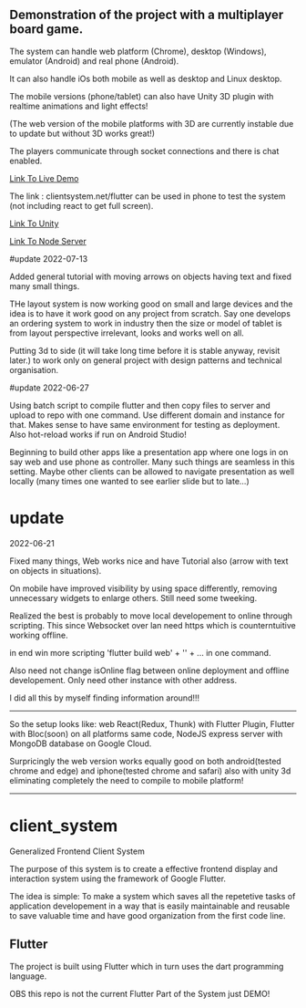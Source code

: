 
## Demonstration of the project with a multiplayer board game.

The system can handle web platform (Chrome), desktop (Windows), emulator (Android) and real phone (Android).

It can also handle iOs both mobile as well as desktop and Linux desktop.

The mobile versions (phone/tablet) can also have Unity 3D plugin with realtime animations and light effects!

(The web version of the mobile platforms with 3D are currently instable due to update but without 3D works great!)

The players communicate through socket connections and there is chat enabled.

<!-- ![Alt Text](DemoMultiplayer.jpg?raw=true "Demo Multiplayer") -->
<!-- ![Alt Text](/jesseburstrom/client_system/blob/master/DemoMultiplayer.jpg?raw=true "Demo Multiplayer") -->
[Link To Live Demo](https://clientsystem.net/flutter-app)

The link : clientsystem.net/flutter can be used in phone to test the system (not including react to get full screen).

[Link To Unity](https://github.com/jesseburstrom/unityplugin/)

[Link To Node Server](https://github.com/jesseburstrom/react-demo/)

#update 2022-07-13

Added general tutorial with moving arrows on objects having text and fixed many small things.

THe layout system is now working good on small and large devices and the idea is to have it work good on any project from scratch.
Say one develops an ordering system to work in industry then the size or model of tablet is from layout perspective irrelevant, looks and works well on all.

Putting 3d to side (it will take long time before it is stable anyway, revisit later.) to work only on general project with design patterns and technical organisation.

#update 2022-06-27

Using batch script to compile flutter and then copy files to server and upload to repo with one command. Use different domain and instance for that. Makes sense to have same environment for testing as deployment. Also hot-reload works if run on Android Studio!

Beginning to build other apps like a presentation app where one logs in on say web and use phone as controller. Many such things are seamless in this setting.
Maybe other clients can be allowed to navigate presentation as well locally (many times one wanted to see earlier slide but to late...)

# update
2022-06-21

Fixed many things, Web works nice and have Tutorial also (arrow with text on objects in situations).

On mobile have improved visibility by using space differently, removing unnecessary widgets to enlarge others. Still need some tweeking.

Realized the best is probably to move local developement to online through scripting. This since Websocket over lan need https which is counterntuitive working 
offline.

in end win more scripting 'flutter build web' + '' + ... in one command.

Also need not change isOnline flag between online deployment and offline developement. Only need other instance with other address.

I did all this by myself finding information around!!!

-----------------------------------------------------------------------------------------------------------------------------------

So the setup looks like: web React(Redux, Thunk) with Flutter Plugin, Flutter with Bloc(soon) on all platforms same code, NodeJS express server with MongoDB database on Google Cloud.

Surpricingly the web version works equally good on both android(tested chrome and edge) and iphone(tested chrome and safari) also with unity 3d eliminating completely the need to compile to mobile platform!

----------------------------------------------------

# client_system

Generalized Frontend Client System

The purpose of this system is to create a effective frontend display and interaction system
using the framework of Google Flutter. 

The idea is simple: To make a system which saves all the repetetive tasks of application developement 
in a way that is easily maintainable and reusable to save valuable time and have good organization from the first code line.


## Flutter

The project is built using Flutter which in turn uses the dart programming language.

OBS this repo is not the current Flutter Part of the System just DEMO!


